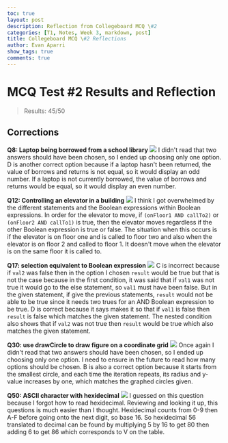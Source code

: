 ```yaml
---
toc: true
layout: post
description: Reflection from Collegeboard MCQ \#2
categories: [T1, Notes, Week 3, markdown, post]
title: Collegeboard MCQ \#2 Reflections
author: Evan Aparri
show_tags: true
comments: true
---
```

# MCQ Test #2 Results and Reflection
> Results: 45/50

## Corrections

**Q8: Laptop being borrowed from a school library**
![]({{site.baseurl}}/images/q8-mcq2.png)
I didn't read that two answers should have been chosen, so I ended up choosing only one option. D is another correct option because if a laptop hasn't been returned, the value of borrows and returns is not equal, so it would display an odd number. If a laptop is not currently borrowed, the value of borrows and returns would be equal, so it would display an even number.

**Q12: Controlling an elevator in a building**
![]({{site.baseurl}}/images/q12-mcq2.png)
I think I got overwhelmed by the different statements and the Boolean expressions within Boolean expressions. In order for the elevator to move, if `(onFloor1 AND callTo2)` or `(onFloor2 AND callTo1)` is true, then the elevator moves regardless if the other Boolean expression is true or false. The situation when this occurs is if the elevator is on floor one and is called to floor two and also when the elevator is on floor 2 and called to floor 1. It doesn't move when the elevator is on the same floor it is called to.

**Q17: selection equivalent to Boolean expression**
![]({{site.baseurl}}/images/q17-mcq2.png)
C is incorrect because if `val2` was false then in the option I chosen `result` would be true but that is not the case because in the first condition, it was said that if `val1` was not true it would go to the else statement, so `val1` must have been false. But in the given statement, if give the previous statements, `result` would not be able to be true since it needs two trues for an AND Boolean expression to be true. D is correct because it says makes it so that if `val1` is false then `result` is false which matches the given statement. The nested condition also shows that if `val2` was not true then `result` would be true which also matches the given statement.

**Q30: use drawCircle to draw figure on a coordinate grid**
![]({{site.baseurl}}/images/q30-mcq2.png)
Once again I didn't read that two answers should have been chosen, so I ended up choosing only one option. I need to ensure in the future to read how many options should be chosen. B is also a correct option because it starts from the smallest circle, and each time the iteration repeats, its radius and y-value increases by one, which matches the graphed circles given.

**Q50: ASCII character with hexidecimal**
![]({{site.baseurl}}/images/q50-mcq2.png)
I guessed on this question because I forgot how to read hexidecimal. Reviewing and looking it up, this questions is much easier than I thought. Hexidecimal counts from 0-9 then A-F before going onto the next digit, so base 16. So hexidecimal 56 translated to decimal can be found by multiplying 5 by 16 to get 80 then adding 6 to get 86 which corresponds to V on the table.
